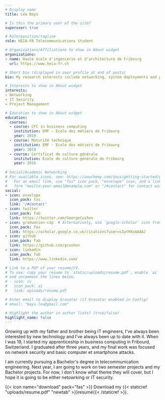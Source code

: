 ```yaml
---
# Display name
title: Léa Bays

# Is this the primary user of the site?
superuser: true

# Role/position/tagline
role: HEIA-FR Telecommunications Student

# Organizations/Affiliations to show in About widget
organizations:
- name: Haute école d'ingénierie et d'architecture de Fribourg
  url: https://www.heia-fr.ch

# Short bio (displayed in user profile at end of posts)
bio: My research interests include networking, system deployments and programmable matter.

# Interests to show in About widget
interests:
- Networking
- IT Security
- Project Management

# Education to show in About widget
education:
  courses:
  - course: CFC in business computing
    institution: EMF - Ecole des métiers de Fribourg
    year: 2019
  - course: Maturité technique
    institution: EMF - Ecole des métiers de Fribourg
    year: 2019
  - course: Certificat de culture générale
    institution: Ecole de culture générale de Fribourg
    year: 2016
  
# Social/Academic Networking
# For available icons, see: https://wowchemy.com/docs/getting-started/page-builder/#icons
#   For an email link, use "fas" icon pack, "envelope" icon, and a link in the
#   form "mailto:your-email@example.com" or "/#contact" for contact widget.
social:
- icon: envelope
  icon_pack: fas
  link: '/#contact'
- icon: twitter
  icon_pack: fab
  link: https://twitter.com/GeorgeCushen
- icon: graduation-cap  # Alternatively, use `google-scholar` icon from `ai` icon pack
  icon_pack: fas
  link: https://scholar.google.co.uk/citations?user=sIwtMXoAAAAJ
- icon: github
  icon_pack: fab
  link: https://github.com/gcushen
- icon: linkedin
  icon_pack: fab
  link: https://www.linkedin.com/

# Link to a PDF of your resume/CV.
# To use: copy your resume to `static/uploads/resume.pdf`, enable `ai` icons in `params.toml`, 
# and uncomment the lines below.
# - icon: cv
#   icon_pack: ai
#   link: uploads/resume.pdf

# Enter email to display Gravatar (if Gravatar enabled in Config)
# email: "bays.lea@gmail.com"

# Highlight the author in author lists? (true/false)
highlight_name: false
---
```


Growing up with my father and brother being IT engineers, I've always been interested by new technology and I've always been up to date with it. When I was 19, I started my apprenticeship in business computing in Fribourd, Switzerland. I graduated after three years, and my final work was focused on network security and basic computer et smartphone attacks.

I am currently pursuing a Bachelor's degree in telecommunication engineering. Next year, I am going to work on two semester projects and my Bachelor projects. For now, I don't know what theme they will cover, but I hope it is going to be either netowrking or IT security.

{{< icon name="download" pack="fas" >}} Download my {{< staticref "uploads/resume.pdf" "newtab" >}}resumé{{< /staticref >}}.
